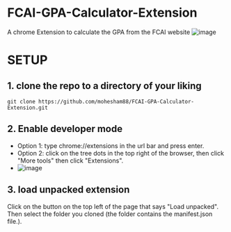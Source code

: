 # FCAI-GPA-Calculator-Extension
A chrome Extension to calculate the GPA from the FCAI website
![image](https://github.com/user-attachments/assets/7ed73775-2cb1-467c-9737-91501ac1536d)


# SETUP
## 1. clone the repo to a directory of your liking
```
git clone https://github.com/mohesham88/FCAI-GPA-Calculator-Extension.git
```
## 2. Enable developer mode
* Option 1: type chrome://extensions in the url bar and press enter.
* Option 2: click on the tree dots in the top right of the browser, then click "More tools" then click "Extensions".
* ![image](https://github.com/user-attachments/assets/747fb632-a88f-4aca-985f-698772df75bd)
## 3. load unpacked extension
Click on the button on the top left of the page that says "Load unpacked".
Then select the folder you cloned (the folder contains the manifest.json file.).
